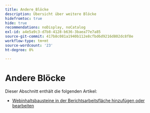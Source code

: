 ```yaml
---
title: Andere Blöcke
description: Übersicht über weitere Blöcke
hidefromtoc: true
hide: true
recommendations: noDisplay, noCatalog
exl-id: a4e5a9c3-d7b8-4128-b636-3baea77e7a85
source-git-commit: 417b8c081a1940b112e8cfbd6d9216d802dc8f8e
workflow-type: tm+mt
source-wordcount: '23'
ht-degree: 0%

---
```


# Andere Blöcke

Dieser Abschnitt enthält die folgenden Artikel:

* [Webinhaltsbausteine in der Berichtsarbeitsfläche hinzufügen oder bearbeiten](../../../reports-and-dashboards/reporting-canvas/other-blocks/add-or-edt-web-content-block.md)
